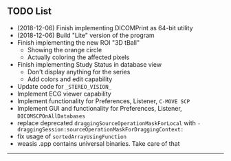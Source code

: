 ## TODO List

- (2018-12-06) Finish implementing DICOMPrint as 64-bit utility
- (2018-12-06) Build "Lite" version of the program
- Finish implementing the new ROI "3D tBall"
	* Showing the orange circle
	* Actually coloring the affected pixels
- Finish implementing Study Status in database view
	* Don't display anything for the series
	* Add colors and edit capability
- Update code for `_STEREO_VISION_`
- Implement ECG viewer capability
- Implement functionality for Preferences, Listener, `C-MOVE SCP`
- Implement GUI and functionality for Preferences, Listener, `DICOMSCPOnAllDatabases`
- replace deprecated `draggingSourceOperationMaskForLocal` with `-draggingSession:sourceOperationMaskForDraggingContext:`
- fix usage of `sortedArrayUsingFunction`
- weasis .app contains universal binaries. Take care of that

---
